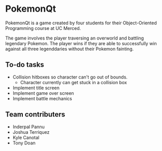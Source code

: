 # PokemonQt

PokemonQt is a game created by four students for their Object-Oriented Programming course at UC Merced. 

The game involves the player traversing an overworld and battling legendary Pokemon. The player wins if they are able to successfully win against all three legenddaries without their Pokemon fainting. 

## To-do tasks

* Collision hitboxes so character can't go out of bounds. 
	* Character currently can get stuck in a collision box
* Implement title screen
* Implement game over screen
* Implement battle mechanics

## Team contributers

* Inderpal Pannu
* Joshua Terriquez
* Kyle Canotal
* Tony Doan
